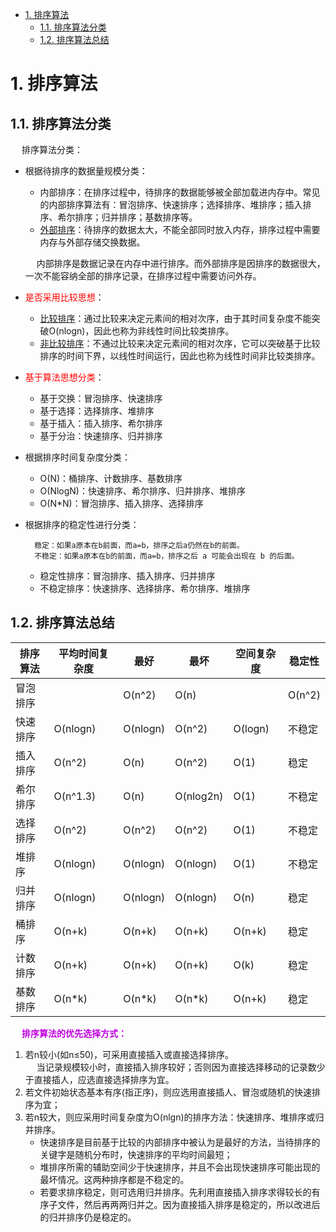 

<!-- TOC -->

- [1. 排序算法](#1-排序算法)
    - [1.1. 排序算法分类](#11-排序算法分类)
    - [1.2. 排序算法总结](#12-排序算法总结)

<!-- /TOC -->

# 1. 排序算法

<!-- 
~~
10 大经典排序算法
https://mp.weixin.qq.com/s/02fgxkMYZl7jdg9NGAP5YA
-->

## 1.1. 排序算法分类  
&emsp; 排序算法分类：  
* 根据待排序的数据量规模分类：  
    * 内部排序：在排序过程中，待排序的数据能够被全部加载进内存中。常见的内部排序算法有：冒泡排序、快速排序；选择排序、堆排序；插入排序、希尔排序；归并排序；基数排序等。
    * [外部排序](/docs/function/externalSort.md)：待排序的数据太大，不能全部同时放入内存，排序过程中需要内存与外部存储交换数据。  

    &emsp; 内部排序是数据记录在内存中进行排序。而外部排序是因排序的数据很大，一次不能容纳全部的排序记录，在排序过程中需要访问外存。  

* <font color = "red">是否采用比较思想</font>：  
    * [比较排序](/docs/function/compare.md)：通过比较来决定元素间的相对次序，由于其时间复杂度不能突破O(nlogn)，因此也称为非线性时间比较类排序。    
    * [非比较排序](/docs/function/noCompare.md)：不通过比较来决定元素间的相对次序，它可以突破基于比较排序的时间下界，以线性时间运行，因此也称为线性时间非比较类排序。   

* <font color = "red">基于算法思想分类</font>：
    * 基于交换：冒泡排序、快速排序  
    * 基于选择：选择排序、堆排序  
    * 基于插入：插入排序、希尔排序  
    * 基于分治：快速排序、归并排序  

* 根据排序时间复杂度分类：  
    * O(N)：桶排序、计数排序、基数排序  
    * O(NlogN)：快速排序、希尔排序、归并排序、堆排序  
    * O(N*N)：冒泡排序、插入排序、选择排序  

* 根据排序的稳定性进行分类：  

        稳定：如果a原本在b前面，而a=b，排序之后a仍然在b的前面。
        不稳定：如果a原本在b的前面，而a=b，排序之后 a 可能会出现在 b 的后面。
    
    * 稳定性排序：冒泡排序、插入排序、归并排序  
    * 不稳定排序：快速排序、选择排序、希尔排序、堆排序  


## 1.2. 排序算法总结  

|排序算法|	平均时间复杂度|	最好|	最坏|	空间复杂度|	稳定性|
|---|---|---|---|---|---|
|冒泡排序|	|O(n^2)	|O(n)|	|O(n^2)	|O(1)	|稳定|
|快速排序|	O(nlogn)|	O(nlogn)|	O(n^2)	|O(logn)|	不稳定|
|插入排序|	O(n^2)|	O(n)|	O(n^2)	|O(1)	|稳定|
|希尔排序|	O(n^1.3)|	O(n)|	O(nlog2n)	|O(1)	|不稳定|
|选择排序|	O(n^2)|	O(n^2)	|O(n^2)	|O(1)	|不稳定|
|堆排序	|O(nlogn)|	O(nlogn)	|O(nlogn)|	O(1)|	不稳定|
|归并排序|	O(nlogn)|	O(nlogn)|	O(nlogn)	|O(n)	|稳定|
|桶排序	|O(n+k)	|O(n+k)	|O(n+k)	|O(n+k)	|稳定|
|计数排序|	O(n+k)|	O(n+k)|	O(n+k)	|O(k)	|稳定|
|基数排序|	O(n*k)|	O(n*k)|	O(n*k)	|O(n+k)|	稳定|


&emsp; **<font color = "clime">排序算法的优先选择方式：</font>**  
1. 若n较小(如n≤50)，可采用直接插入或直接选择排序。  
&emsp; 当记录规模较小时，直接插入排序较好；否则因为直接选择移动的记录数少于直接插人，应选直接选择排序为宜。  
2. 若文件初始状态基本有序(指正序)，则应选用直接插人、冒泡或随机的快速排序为宜；  
3. 若n较大，则应采用时间复杂度为O(nlgn)的排序方法：快速排序、堆排序或归并排序。  
    * 快速排序是目前基于比较的内部排序中被认为是最好的方法，当待排序的关键字是随机分布时，快速排序的平均时间最短；  
    * 堆排序所需的辅助空间少于快速排序，并且不会出现快速排序可能出现的最坏情况。这两种排序都是不稳定的。  
    * 若要求排序稳定，则可选用归并排序。先利用直接插入排序求得较长的有序子文件，然后再两两归并之。因为直接插入排序是稳定的，所以改进后的归并排序仍是稳定的。  